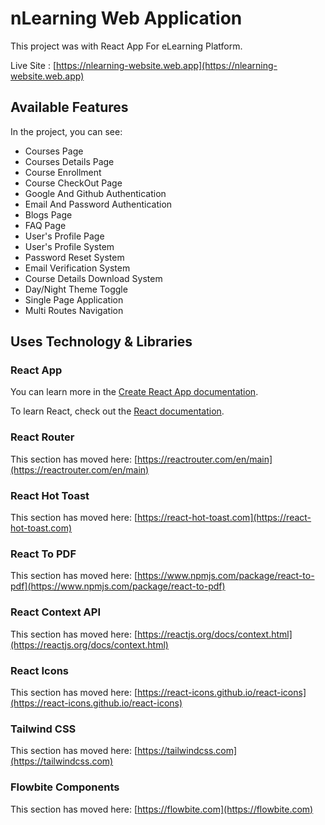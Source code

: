 # nLearning Web Application

This project was with React App For eLearning Platform.

Live Site : [https://nlearning-website.web.app](https://nlearning-website.web.app)

## Available Features

In the project, you can see:

* Courses Page
* Courses Details Page
* Course Enrollment
* Course CheckOut Page
* Google And Github Authentication
* Email And Password Authentication
* Blogs Page
* FAQ Page
* User's Profile Page
* User's Profile System
* Password Reset System
* Email Verification System
* Course Details Download System
* Day/Night Theme Toggle
* Single Page Application
* Multi Routes Navigation
 
## Uses Technology & Libraries

### React App
You can learn more in the [Create React App documentation](https://facebook.github.io/create-react-app/docs/getting-started).

To learn React, check out the [React documentation](https://reactjs.org/).

### React Router

This section has moved here: [https://reactrouter.com/en/main](https://reactrouter.com/en/main)

### React Hot Toast

This section has moved here: [https://react-hot-toast.com](https://react-hot-toast.com)

### React To PDF

This section has moved here: [https://www.npmjs.com/package/react-to-pdf](https://www.npmjs.com/package/react-to-pdf)

### React Context API

This section has moved here: [https://reactjs.org/docs/context.html](https://reactjs.org/docs/context.html)

### React Icons

This section has moved here: [https://react-icons.github.io/react-icons](https://react-icons.github.io/react-icons)

### Tailwind CSS

This section has moved here: [https://tailwindcss.com](https://tailwindcss.com)

### Flowbite Components

This section has moved here: [https://flowbite.com](https://flowbite.com)